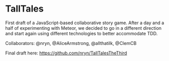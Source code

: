 # TallTales

First draft of a JavaScript-based collaborative story game. After a day and a half of experimenting with Meteor, we decided to go in a different direction and start again using different technologies to better accommodate TDD.

Collaborators: @nryn, @AliceArmstrong, @allthatilk, @ClemCB

Final draft here: https://github.com/nryn/TallTalesTheThird
